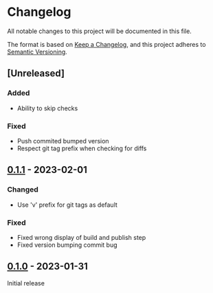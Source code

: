 # Changelog

All notable changes to this project will be documented in this file.

The format is based on [Keep a Changelog](https://keepachangelog.com/en/1.0.0/),
and this project adheres to [Semantic Versioning](https://semver.org/spec/v2.0.0.html).

## [Unreleased]

### Added

- Ability to skip checks

### Fixed

- Push commited bumped version
- Respect git tag prefix when checking for diffs

## [0.1.1] - 2023-02-01

### Changed

- Use 'v' prefix for git tags as default

### Fixed

- Fixed wrong display of build and publish step
- Fixed version bumping commit bug

## [0.1.0] - 2023-01-31

Initial release

[0.1.1]: https://github.com/dobraczka/recite/releases/tag/v0.1.1
[0.1.0]: https://github.com/dobraczka/recite/releases/tag/v0.1.0
